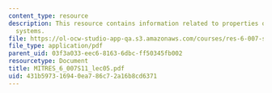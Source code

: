 ```yaml
---
content_type: resource
description: This resource contains information related to properties of linear, time-invariant
  systems.
file: https://ol-ocw-studio-app-qa.s3.amazonaws.com/courses/res-6-007-signals-and-systems-spring-2011/431b597316940ea786c72a16b8cd6371_MITRES_6_007S11_lec05.pdf
file_type: application/pdf
parent_uid: 03f3a033-eec6-8163-6dbc-ff50345fb002
resourcetype: Document
title: MITRES_6_007S11_lec05.pdf
uid: 431b5973-1694-0ea7-86c7-2a16b8cd6371
---
```

